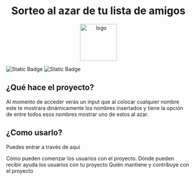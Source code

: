 <h1 align="center"> Sorteo al azar de tu lista de amigos </h1>

<p align="center">
  <img src="https://github.com/user-attachments/assets/f02d7b0b-d5d3-4363-9b06-eb4ce3d7c475" alt="logo" width="100" />
</p>

<img alt="Static Badge" src="https://img.shields.io/badge/TERMINADO-maker?label=STATUS">
<img alt="Static Badge" src="https://img.shields.io/badge/Marzo%202025-maker?label=UPDATE&color=0000FF">

<h2>¿Qué hace el proyecto?</h2>
Al momento de acceder verás un input que al colocar cualquier nombre este te mostrara dinámicamente los nombres insertados y tiene la opción de entre todos esos nombres mostrar uno de estos al azar.
<h2>¿Como usarlo?</h2>
Puedes entrar a través de aquí

Cómo pueden comenzar los usuarios con el proyecto.
Dónde pueden recibir ayuda los usuarios con tu proyecto
Quién mantiene y contribuye con el proyecto




